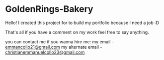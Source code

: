 # GoldenRings-Bakery 
Hello! I created this project for to build my portfolio because I need a job :D

That's all if you have a comment on my work feel free to say anything.

you can contact me if you wanna hire me:
my email - emmancollo21@gmail.com
my alternate email - christianemmanuelcollo23@gmail.com
